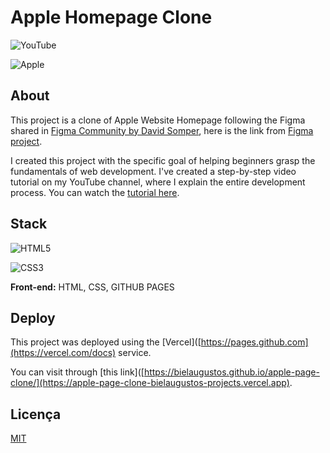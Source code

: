 
# Apple Homepage Clone

![YouTube](https://img.shields.io/badge/YouTube-%23FF0000.svg?style=for-the-badge&logo=YouTube&logoColor=white)

![Apple](https://img.shields.io/badge/Apple-%23000000.svg?style=for-the-badge&logo=apple&logoColor=white)


## About

This project is a clone of Apple Website Homepage following the Figma shared in [Figma Community by David Somper](https://www.youtube.com/watch?v=yYgkh7n5Ubg), here is the link from [Figma project](https://www.figma.com/design/whXlgGp65SzsdIwbfXLny6/Apple-Website-UI-2023-(apple.com)-(Community)?node-id=1-611&node-type=frame&t=aPS6hJuwBLAxKqtq-0).

I created this project with the specific goal of helping beginners grasp the fundamentals of web development. I've created a step-by-step video tutorial on my YouTube channel, where I explain the entire development process. You can watch the [tutorial here](https://www.youtube.com/watch?v=yYgkh7n5Ubg).

## Stack

![HTML5](https://img.shields.io/badge/html5-%23E34F26.svg?style=for-the-badge&logo=html5&logoColor=white)

![CSS3](https://img.shields.io/badge/css3-%231572B6.svg?style=for-the-badge&logo=css3&logoColor=white)


**Front-end:** HTML, CSS, GITHUB PAGES


## Deploy

This project was deployed using the [Vercel]([https://pages.github.com](https://vercel.com/docs) service.

You can visit through [this link]([https://bielaugustos.github.io/apple-page-clone/](https://apple-page-clone-bielaugustos-projects.vercel.app).

## Licença

[MIT](LICENSE)

